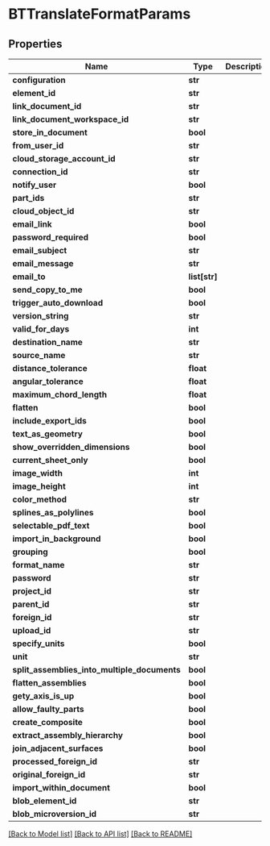 # BTTranslateFormatParams

## Properties
Name | Type | Description | Notes
------------ | ------------- | ------------- | -------------
**configuration** | **str** |  | [optional] 
**element_id** | **str** |  | [optional] 
**link_document_id** | **str** |  | [optional] 
**link_document_workspace_id** | **str** |  | [optional] 
**store_in_document** | **bool** |  | [optional] 
**from_user_id** | **str** |  | [optional] 
**cloud_storage_account_id** | **str** |  | [optional] 
**connection_id** | **str** |  | [optional] 
**notify_user** | **bool** |  | [optional] 
**part_ids** | **str** |  | [optional] 
**cloud_object_id** | **str** |  | [optional] 
**email_link** | **bool** |  | [optional] 
**password_required** | **bool** |  | [optional] 
**email_subject** | **str** |  | [optional] 
**email_message** | **str** |  | [optional] 
**email_to** | **list[str]** |  | [optional] 
**send_copy_to_me** | **bool** |  | [optional] 
**trigger_auto_download** | **bool** |  | [optional] 
**version_string** | **str** |  | [optional] 
**valid_for_days** | **int** |  | [optional] 
**destination_name** | **str** |  | [optional] 
**source_name** | **str** |  | [optional] 
**distance_tolerance** | **float** |  | [optional] 
**angular_tolerance** | **float** |  | [optional] 
**maximum_chord_length** | **float** |  | [optional] 
**flatten** | **bool** |  | [optional] 
**include_export_ids** | **bool** |  | [optional] 
**text_as_geometry** | **bool** |  | [optional] 
**show_overridden_dimensions** | **bool** |  | [optional] 
**current_sheet_only** | **bool** |  | [optional] 
**image_width** | **int** |  | [optional] 
**image_height** | **int** |  | [optional] 
**color_method** | **str** |  | [optional] 
**splines_as_polylines** | **bool** |  | [optional] 
**selectable_pdf_text** | **bool** |  | [optional] 
**import_in_background** | **bool** |  | [optional] 
**grouping** | **bool** |  | [optional] 
**format_name** | **str** |  | [optional] 
**password** | **str** |  | [optional] 
**project_id** | **str** |  | [optional] 
**parent_id** | **str** |  | [optional] 
**foreign_id** | **str** |  | [optional] 
**upload_id** | **str** |  | [optional] 
**specify_units** | **bool** |  | [optional] 
**unit** | **str** |  | [optional] 
**split_assemblies_into_multiple_documents** | **bool** |  | [optional] 
**flatten_assemblies** | **bool** |  | [optional] 
**gety_axis_is_up** | **bool** |  | [optional] 
**allow_faulty_parts** | **bool** |  | [optional] 
**create_composite** | **bool** |  | [optional] 
**extract_assembly_hierarchy** | **bool** |  | [optional] 
**join_adjacent_surfaces** | **bool** |  | [optional] 
**processed_foreign_id** | **str** |  | [optional] 
**original_foreign_id** | **str** |  | [optional] 
**import_within_document** | **bool** |  | [optional] 
**blob_element_id** | **str** |  | [optional] 
**blob_microversion_id** | **str** |  | [optional] 

[[Back to Model list]](../README.md#documentation-for-models) [[Back to API list]](../README.md#documentation-for-api-endpoints) [[Back to README]](../README.md)


